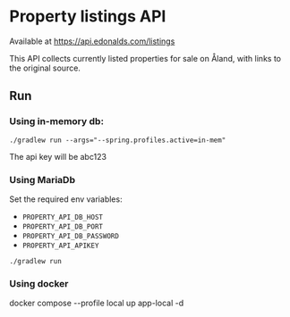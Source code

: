 # Property listings API

Available at https://api.edonalds.com/listings

This API collects currently listed properties for sale on Åland, with links to the original source.

##  Run

### Using in-memory db:
`./gradlew run --args="--spring.profiles.active=in-mem"`

The api key will be abc123

### Using MariaDb
Set the required env variables:

- `PROPERTY_API_DB_HOST`
- `PROPERTY_API_DB_PORT`
- `PROPERTY_API_DB_PASSWORD`
- `PROPERTY_API_APIKEY`

`./gradlew run`

### Using docker

docker compose --profile local up app-local -d
